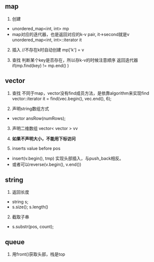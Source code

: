 
## map
1. 创建
* unordered_map<int, int> mp
* map对应的迭代器，也是返回对应的k-v pair, it->second就是v
unordered_map<int, int>::iterator it

2. 插入
//不存在k时自动创建
mp['k'] = v 

3. 查找
判断某个key是否存在，所以存k-v的时候注意顺序
返回迭代器
  if(mp.find(key) != mp.end() ) 


## vector
1. 查找
不同于map，vector没有find成员方法，是依靠algorithm来实现find
vector<int>::iterator it = find(vec.begin(), vec.end(), 6);

2. 声明string数组方式
* vector<string> ansRow(numRows);

3. 声明二维数组
vector< vector<int> > vv

4. **如果不声明大小，不能用下标访问**

5. inserts value before pos
*  insert(v.begin(), tmp) 
实现头部插入，与push_back相反。
* 或者可以reverse(v.begin(), v.end())

## string
1. 返回长度
* string s; 
* s.size(); s.length()
2. 截取子串
* s.substr(pos, count);

## queue
1. 用front()获取头部，栈是top